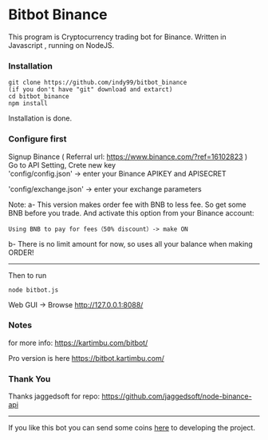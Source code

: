 # Bitbot Binance
This program is Cryptocurrency trading bot for Binance. Written in Javascript , running on NodeJS.
### Installation
```
git clone https://github.com/indy99/bitbot_binance
(if you don't have "git" download and extarct)
cd bitbot_binance
npm install
```
Installation is done.
### Configure first
Signup Binance ( Referral url: https://www.binance.com/?ref=16102823 )<br>
Go to API Setting, Crete new key<br>
'config/config.json' -> enter your Binance APIKEY and APISECRET


'config/exchange.json' -> enter your exchange parameters

Note:
a- This version makes order fee with BNB to less fee. So get some BNB before you trade. And activate this option from your  Binance account:
```
Using BNB to pay for fees（50% discount）-> make ON
```
b- There is no limit amount for now, so uses all your balance when making ORDER!
***
Then to run
```
node bitbot.js
```
Web GUI -> Browse http://127.0.0.1:8088/
### Notes
for more info: https://kartimbu.com/bitbot/

Pro version is here https://bitbot.kartimbu.com/ 

### Thank You
Thanks jaggedsoft for repo: https://github.com/jaggedsoft/node-binance-api

***
If you like this bot you can send some coins <a href="https://kartimbu.com/pay-acik.php" target="_blank">here</a> to developing the project.

